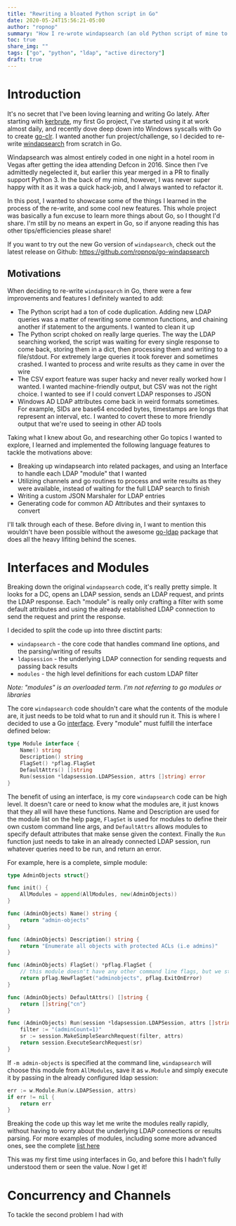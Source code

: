 ```yaml
---
title: "Rewriting a bloated Python script in Go"
date: 2020-05-24T15:56:21-05:00
author: "ropnop"
summary: "How I re-wrote windapsearch (an old Python script of mine to perform LDAP recon) in Go using concurrency, channels, interfaces, and custom JSON marshalers"
toc: true
share_img: ""
tags: ["go", "python", "ldap", "active directory"]
draft: true
---
```


# Introduction
It's no secret that I've been loving learning and writing Go lately. After starting with [kerbrute](https://github.com/ropnop/kerbrute), my first Go project, I've started using it at work almost daily, and recently dove deep down into Windows syscalls with Go to create [go-clr](https://blog.ropnop.com/hosting-clr-in-golang/). I wanted another fun project/challenge, so I decided to re-write [windapsearch](https://github.com/ropnop/windapsearch) from scratch in Go.

Windapsearch was almost entirely coded in one night in a hotel room in Vegas after getting the idea attending Defcon in 2016. Since then I've admittedly negelected it, but earlier this year merged in a PR to finally support Python 3. In the back of my mind, however, I was never super happy with it as it was a quick hack-job, and I always wanted to refactor it.

In this post, I wanted to showcase some of the things I learned in the process of the re-write, and some cool new features. This whole project was basically a fun excuse to learn more things about Go, so I thought I'd share. I'm still by no means an expert in Go, so if anyone reading this has other tips/efficiencies please share!

If you want to try out the new Go version of `windapsearch`, check out the latest release on Github: https://github.com/ropnop/go-windapsearch

## Motivations
When deciding to re-write `windapsearch` in Go, there were a few improvements and features I definitely wanted to add:

 * The Python script had a ton of code duplication. Adding new LDAP queries was a matter of rewriting some common functions, and chaining another if statement to the arguments. I wanted to clean it up
 * The Python script choked on really large queries. The way the LDAP searching worked, the script was waiting for every single response to come back, storing them in a dict, then processing them and writing to a file/stdout. For extremely large queries it took forever and sometimes crashed. I wanted to process and write results as they came in over the wire
 * The CSV export feature was super hacky and never really worked how I wanted. I wanted machine-friendly output, but CSV was not the right choice. I wanted to see if I could convert LDAP responses to JSON
 * Windows AD LDAP attributes come back in weird formats sometimes. For example, SIDs are base64 encoded bytes, timestamps are longs that represent an interval, etc. I wanted to covert these to more friendly output that we're used to seeing in other AD tools

Taking what I knew about Go, and researching other Go topics I wanted to explore, I learned and implemented the following language features to tackle the motivations above:

 * Breaking up windapsearch into related packages, and using an Interface to handle each LDAP "module" that I wanted
 * Utilizing channels and go routines to process and write results as they were available, instead of waiting for the full LDAP search to finish
 * Writing a custom JSON Marshaler for LDAP entries
 * Generating code for common AD Attributes and their syntaxes to convert

I'll talk through each of these. Before diving in, I want to mention this wouldn't have been possible without the awesome [go-ldap](https://github.com/go-ldap/ldap) package that does all the heavy lifiting behind the scenes.

# Interfaces and Modules
Breaking down the original `windapsearch` code, it's really pretty simple. It looks for a DC, opens an LDAP session, sends an LDAP request, and prints the LDAP response. Each "module" is really only crafting a filter with some default attributes and using the already established LDAP connection to send the request and print the response.

I decided to split the code up into three disctint parts:
 * `windapsearch` - the core code that handles command line options, and the parsing/writing of results
 * `ldapsession` - the underlying LDAP connection for sending requests and passing back results
 * `modules` - the high level definitions for each custom LDAP filter

*Note: "modules" is an overloaded term. I'm not referring to go modules or libraries*

The core `windapsearch` code shouldn't care what the contents of the module are, it just needs to be told what to run and it should run it. This is where I decided to use a Go [interface](https://gobyexample.com/interfaces). Every "module" must fulfill the interface defined below:

```go
type Module interface {
	Name() string
	Description() string
	FlagSet() *pflag.FlagSet
	DefaultAttrs() []string
	Run(session *ldapsession.LDAPSession, attrs []string) error
}
```
The benefit of using an interface, is my core `windapsearch` code can be high level. It doesn't care or need to know what the modules are, it just knows that they all will have these functions. Name and Description are used for the module list on the help page, `FlagSet` is used for modules to define their own custom command line args, and `DefaultAttrs` allows modules to specify default attributes that make sense given the context. Finally the `Run` function just needs to take in an already connected LDAP session, run whatever queries need to be run, and return an error.

For example, here is a complete, simple module:
```go
type AdminObjects struct{}

func init() {
	AllModules = append(AllModules, new(AdminObjects))
}

func (AdminObjects) Name() string {
	return "admin-objects"
}

func (AdminObjects) Description() string {
	return "Enumerate all objects with protected ACLs (i.e admins)"
}

func (AdminObjects) FlagSet() *pflag.FlagSet {
    // this module doesn't have any other command line flags, but we still have to return a *pflag.FlagSet
	return pflag.NewFlagSet("adminobjects", pflag.ExitOnError)
}

func (AdminObjects) DefaultAttrs() []string {
	return []string{"cn"}
}

func (AdminObjects) Run(session *ldapsession.LDAPSession, attrs []string) error {
	filter := "(adminCount=1)"
	sr := session.MakeSimpleSearchRequest(filter, attrs)
	return session.ExecuteSearchRequest(sr)
}
```
If `-m admin-objects` is specified at the command line, `windapsearch` will choose this module from `AllModules`, save it as `w.Module` and simply execute it by passing in the already configured ldap session:

```go
err := w.Module.Run(w.LDAPSession, attrs)
if err != nil {
    return err
}
```

Breaking the code up this way let me write the modules really rapidly, without having to worry about the underlying LDAP connections or results parsing. For more examples of modules, including some more advanced ones, see the complete [list here](https://github.com/ropnop/go-windapsearch/tree/master/pkg/modules)

This was my first time using interfaces in Go, and before this I hadn't fully understood them or seen the value. Now I get it!

# Concurrency and Channels
To tackle the second problem I had with 
